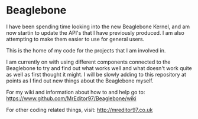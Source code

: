 # Beaglebone

I have been spending time looking into the new Beaglebone Kernel, and am now startin to update the API's that I have previously produced. I am also attempting to make them easier to use for general users.

This is the home of my code for the projects that I am involved in.

I am currently on with using different components connected to the Beaglebone to try and find out what works well and what doesn't work quite as well as first thought it might. I will be slowly adding to this repository at points as I find out new things about the Beaglebone myself.

For my wiki and information about how to and help go to: https://www.github.com/MrEditor97/Beaglebone/wiki

For other coding related things, visit: http://mreditor97.co.uk
